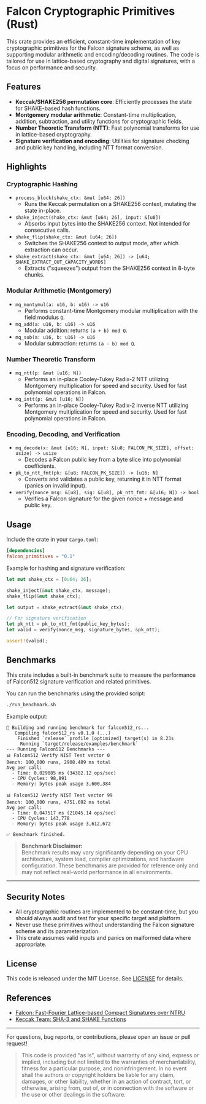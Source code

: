 # Falcon Cryptographic Primitives (Rust)

This crate provides an efficient, constant-time implementation of key cryptographic primitives for the Falcon signature scheme, as well as supporting modular arithmetic and encoding/decoding routines. The code is tailored for use in lattice-based cryptography and digital signatures, with a focus on performance and security.

## Features

- **Keccak/SHAKE256 permutation core**: Efficiently processes the state for SHAKE-based hash functions.
- **Montgomery modular arithmetic**: Constant-time multiplication, addition, subtraction, and utility functions for cryptographic fields.
- **Number Theoretic Transform (NTT)**: Fast polynomial transforms for use in lattice-based cryptography.
- **Signature verification and encoding**: Utilities for signature checking and public key handling, including NTT format conversion.

## Highlights

### Cryptographic Hashing

- `process_block(shake_ctx: &mut [u64; 26])`
    - Runs the Keccak permutation on a SHAKE256 context, mutating the state in-place.
- `shake_inject(shake_ctx: &mut [u64; 26], input: &[u8])`
    - Absorbs input bytes into the SHAKE256 context. Not intended for consecutive calls.
- `shake_flip(shake_ctx: &mut [u64; 26])`
    - Switches the SHAKE256 context to output mode, after which extraction can occur.
- `shake_extract(shake_ctx: &mut [u64; 26]) -> [u64; SHAKE_EXTRACT_OUT_CAPACITY_WORDS]`
    - Extracts ("squeezes") output from the SHAKE256 context in 8-byte chunks.

### Modular Arithmetic (Montgomery)

- `mq_montymul(a: u16, b: u16) -> u16`
    - Performs constant-time Montgomery modular multiplication with the field modulus `Q`.
- `mq_add(a: u16, b: u16) -> u16`
    - Modular addition: returns `(a + b) mod Q`.
- `mq_sub(a: u16, b: u16) -> u16`
    - Modular subtraction: returns `(a - b) mod Q`.

### Number Theoretic Transform

- `mq_ntt(p: &mut [u16; N])`
    - Performs an in-place Cooley-Tukey Radix-2 NTT utilizing Montgomery multiplication for speed and security. Used for fast polynomial operations in Falcon.
- `mq_intt(p: &mut [u16; N])`
    - Performs an in-place Cooley-Tukey Radix-2 inverse NTT utilizing Montgomery multiplication for speed and security. Used for fast polynomial operations in Falcon.

### Encoding, Decoding, and Verification

- `mq_decode(x: &mut [u16; N], input: &[u8; FALCON_PK_SIZE], offset: usize) -> usize`
    - Decodes a Falcon public key from a byte slice into polynomial coefficients.
- `pk_to_ntt_fmt(pk: &[u8; FALCON_PK_SIZE]) -> [u16; N]`
    - Converts and validates a public key, returning it in NTT format (panics on invalid input).
- `verify(nonce_msg: &[u8], sig: &[u8], pk_ntt_fmt: &[u16; N]) -> bool`
    - Verifies a Falcon signature for the given nonce + message and public key.

## Usage

Include the crate in your `Cargo.toml`:

```toml
[dependencies]
falcon_primitives = "0.1"
```

Example for hashing and signature verification:

```rust
let mut shake_ctx = [0u64; 26];

shake_inject(&mut shake_ctx, message);
shake_flip(&mut shake_ctx);

let output = shake_extract(&mut shake_ctx);

// For signature verification
let pk_ntt = pk_to_ntt_fmt(public_key_bytes);
let valid = verify(nonce_msg, signature_bytes, &pk_ntt);

assert!(valid);
```

## Benchmarks

This crate includes a built-in benchmark suite to measure the performance of Falcon512 signature verification and related primitives.

You can run the benchmarks using the provided script:

```sh
./run_benchmark.sh
```

Example output:

```
🚀 Building and running benchmark for falcon512_rs...
   Compiling falcon512_rs v0.1.0 (...)
    Finished `release` profile [optimized] target(s) in 8.23s
     Running `target/release/examples/benchmark`
--- Running Falcon512 Benchmarks ---
📊 Falcon512 Verify NIST Test vector 0
Bench: 100,000 runs, 2908.489 ms total
Avg per call:
  - Time: 0.029085 ms (34382.12 ops/sec)
  - CPU Cycles: 98,891
  - Memory: bytes peak usage 3,600,384

📊 Falcon512 Verify NIST Test vector 99
Bench: 100,000 runs, 4751.692 ms total
Avg per call:
  - Time: 0.047517 ms (21045.14 ops/sec)
  - CPU Cycles: 143,778
  - Memory: bytes peak usage 3,612,672

✅ Benchmark finished.
```

> **Benchmark Disclaimer:**  
> Benchmark results may vary significantly depending on your CPU architecture, system load, compiler optimizations, and hardware configuration. These benchmarks are provided for reference only and may not reflect real-world performance in all environments.

---

## Security Notes

- All cryptographic routines are implemented to be constant-time, but you should always audit and test for your specific target and platform.
- Never use these primitives without understanding the Falcon signature scheme and its parameterization.
- This crate assumes valid inputs and panics on malformed data where appropriate.

## License

This code is released under the MIT License. See [LICENSE](./LICENSE) for details.

## References

- [Falcon: Fast-Fourier Lattice-based Compact Signatures over NTRU](https://falcon-sign.info/)
- [Keccak Team: SHA-3 and SHAKE Functions](https://keccak.team/)

---
For questions, bug reports, or contributions, please open an issue or pull request!

> This code is provided "as is", without warranty of any kind, express or implied, including but not limited to the warranties of merchantability, fitness for a particular purpose, and noninfringement. In no event shall the authors or copyright holders be liable for any claim, damages, or other liability, whether in an action of contract, tort, or otherwise, arising from, out of, or in connection with the software or the use or other dealings in the software.
